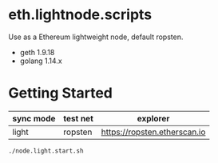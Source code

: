 # eth.lightnode.scripts

Use as a Ethereum lightweight node, default ropsten.

- geth 1.9.18
- golang 1.14.x


# Getting Started

sync mode  |  test net  |  explorer
-----------|------------|----------
light      |ropsten     |https://ropsten.etherscan.io

```
./node.light.start.sh
```
